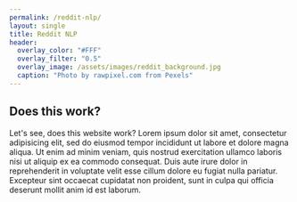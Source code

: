 ```yaml
---
permalink: /reddit-nlp/
layout: single
title: Reddit NLP
header:
  overlay_color: "#FFF"
  overlay_filter: "0.5"
  overlay_image: /assets/images/reddit_background.jpg
  caption: "Photo by rawpixel.com from Pexels"
---
```


## Does this work?
Let's see, does this website work? Lorem ipsum dolor sit amet, consectetur adipisicing elit, sed do eiusmod tempor incididunt ut labore et dolore magna aliqua. Ut enim ad minim veniam, quis nostrud exercitation ullamco laboris nisi ut aliquip ex ea commodo consequat. Duis aute irure dolor in reprehenderit in voluptate velit esse cillum dolore eu fugiat nulla pariatur. Excepteur sint occaecat cupidatat non proident, sunt in culpa qui officia deserunt mollit anim id est laborum.
